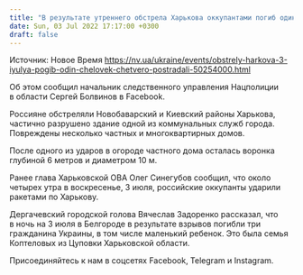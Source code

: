 ```yaml
---
title: "В результате утреннего обстрела Харькова оккупантами погиб один человек, четверо пострадали"
date: Sun, 03 Jul 2022 17:17:00 +0300
draft: false
---
```

Источник: Новое Время https://nv.ua/ukraine/events/obstrely-harkova-3-iyulya-pogib-odin-chelovek-chetvero-postradali-50254000.html


Об этом сообщил начальник следственного управления Нацполиции в области Сергей Болвинов в Facebook.

Россияне обстреляли Новобаварский и Киевский районы Харькова, частично разрушено здание одной из коммунальных служб города. Повреждены несколько частных и многоквартирных домов.

После одного из ударов в огороде частного дома осталась воронка глубиной 6 метров и диаметром 10 м.

Ранее глава Харьковской ОВА Олег Синегубов сообщил, что около четырех утра в воскресенье, 3 июля, российские оккупанты ударили ракетами по Харькову. 

Дергачевский городской голова Вячеслав Задоренко рассказал, что в ночь на 3 июля в Белгороде в результате взрывов погибли три гражданина Украины, в том числе маленький ребенок. Это была семья Коптеловых из Цуповки Харьковской области.

Присоединяйтесь к нам в соцсетях Facebook, Telegram и Instagram.
